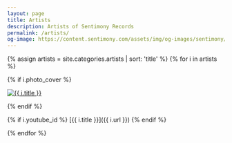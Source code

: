 ```yaml
---
layout: page
title: Artists
description: Artists of Sentimony Records
permalink: /artists/
og-image: https://content.sentimony.com/assets/img/og-images/sentimony/home.jpg
---
```


{% assign artists = site.categories.artists | sort: 'title' %}
{% for i in artists %}

{% if i.photo_cover %}
<p>
  <a href="{{ i.url }}">
    <img class="photo-cover" src="{{ i.photo_cover }}" alt="{{ i.title }}">
  </a>
</p>
{% endif %}

{% if i.youtube_id %}
[{{ i.title }}]({{ i.url }})
{% endif %}

{% endfor %}
